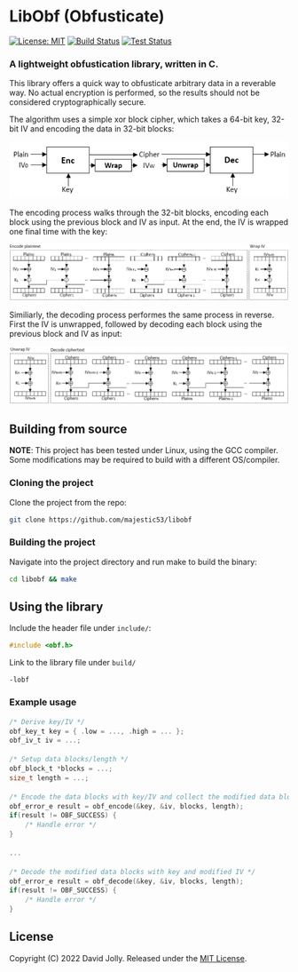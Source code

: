 # LibObf (Obfusticate)

[![License: MIT](https://shields.io/badge/license-MIT-blue.svg?style=flat)](https://github.com/majestic53/libobf/blob/master/LICENSE.md) [![Build Status](https://github.com/majestic53/libobf/workflows/Build/badge.svg)](https://github.com/majestic53/libobf/actions/workflows/build.yml) [![Test Status](https://github.com/majestic53/libobf/workflows/Test/badge.svg)](https://github.com/majestic53/libobf/actions/workflows/test.yml)

### A lightweight obfustication library, written in C.

This library offers a quick way to obfusticate arbitrary data in a reverable way. No actual encryption is performed, so the results should not be considered cryptographically secure.

The algorithm uses a simple xor block cipher, which takes a 64-bit key, 32-bit IV and encoding the data in 32-bit blocks:

<p align="center">
    <img src=https://github.com/majestic53/libobf/raw/master/docs/overview.png>
</p>

The encoding process walks through the 32-bit blocks, encoding each block using the previous block and IV as input. At the end, the IV is wrapped one final time with the key:

<p align="center">
    <img src=https://github.com/majestic53/libobf/raw/master/docs/encode.png>
</p>

Similiarly, the decoding process performes the same process in reverse. First the IV is unwrapped, followed by decoding each block using the previous block and IV as input:

<p align="center">
    <img src=https://github.com/majestic53/libobf/raw/master/docs/decode.png>
</p>

## Building from source

__NOTE__: This project has been tested under Linux, using the GCC compiler. Some modifications may be required to build with a different OS/compiler.

### Cloning the project

Clone the project from the repo:

```bash
git clone https://github.com/majestic53/libobf
```

### Building the project

Navigate into the project directory and run make to build the binary:

```bash
cd libobf && make
```

## Using the library

Include the header file under `include/`:

```c
#include <obf.h>
```

Link to the library file under `build/`

```
-lobf
```

### Example usage

```c
/* Derive key/IV */
obf_key_t key = { .low = ..., .high = ... };
obf_iv_t iv = ...;

/* Setup data blocks/length */
obf_block_t *blocks = ...;
size_t length = ...;

/* Encode the data blocks with key/IV and collect the modified data blocks/IV */
obf_error_e result = obf_encode(&key, &iv, blocks, length);
if(result != OBF_SUCCESS) {
    /* Handle error */
}

...

/* Decode the modified data blocks with key and modified IV */
obf_error_e result = obf_decode(&key, &iv, blocks, length);
if(result != OBF_SUCCESS) {
    /* Handle error */
}
```

## License

Copyright (C) 2022 David Jolly. Released under the [MIT License](https://github.com/majestic53/libobf/blob/master/LICENSE.md).
